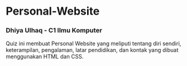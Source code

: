 # Personal-Website
### Dhiya Ulhaq - C1 Ilmu Komputer

Quiz ini membuat Personal Website yang meliputi tentang diri sendiri, keterampilan, pengalaman, latar pendidikan, dan kontak
yang dibuat menggunakan HTML dan CSS.
